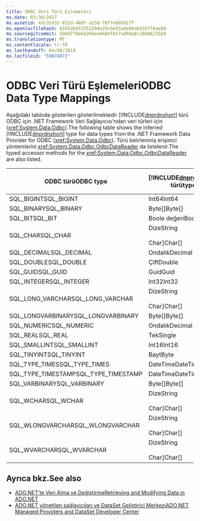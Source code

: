 ```yaml
---
title: ODBC Veri Türü Eşlemeleri
ms.date: 03/30/2017
ms.assetid: 43c35d32-831d-480f-a150-78f7e869d17f
ms.openlocfilehash: 8165ab933352394e29cbe93a9e8ba64267f8ae60
ms.sourcegitcommit: 5b6d778ebb269ee6684fb57ad69a8c28b06235b9
ms.translationtype: MT
ms.contentlocale: tr-TR
ms.lasthandoff: 04/08/2019
ms.locfileid: "59074072"
---
```

# <a name="odbc-data-type-mappings"></a><span data-ttu-id="90e39-102">ODBC Veri Türü Eşlemeleri</span><span class="sxs-lookup"><span data-stu-id="90e39-102">ODBC Data Type Mappings</span></span>
<span data-ttu-id="90e39-103">Aşağıdaki tabloda gösterilen gösterilmektedir [!INCLUDE[dnprdnshort](../../../../includes/dnprdnshort-md.md)] türü ODBC için .NET Framework Veri Sağlayıcısı'ndan veri türleri için (<xref:System.Data.Odbc>).</span><span class="sxs-lookup"><span data-stu-id="90e39-103">The following table shows the inferred [!INCLUDE[dnprdnshort](../../../../includes/dnprdnshort-md.md)] type for data types from the .NET Framework Data Provider for ODBC (<xref:System.Data.Odbc>).</span></span> <span data-ttu-id="90e39-104">Türü belirlenmiş erişimci yöntemlerini <xref:System.Data.Odbc.OdbcDataReader> da listelenir.</span><span class="sxs-lookup"><span data-stu-id="90e39-104">The typed accessor methods for the <xref:System.Data.Odbc.OdbcDataReader> are also listed.</span></span>  
  
|<span data-ttu-id="90e39-105">ODBC türü</span><span class="sxs-lookup"><span data-stu-id="90e39-105">ODBC type</span></span>|[!INCLUDE[dnprdnshort](../../../../includes/dnprdnshort-md.md)] <span data-ttu-id="90e39-106"> türü</span><span class="sxs-lookup"><span data-stu-id="90e39-106">type</span></span>|[!INCLUDE[dnprdnshort](../../../../includes/dnprdnshort-md.md)] <span data-ttu-id="90e39-107">türü belirlenmiş erişimcisi</span><span class="sxs-lookup"><span data-stu-id="90e39-107">typed accessor</span></span>|  
|---------------|----------------------------------------------------------------------|--------------------------------------------------------------------------------|  
|<span data-ttu-id="90e39-108">SQL_BIGINT</span><span class="sxs-lookup"><span data-stu-id="90e39-108">SQL_BIGINT</span></span>|<span data-ttu-id="90e39-109">Int64</span><span class="sxs-lookup"><span data-stu-id="90e39-109">Int64</span></span>|<span data-ttu-id="90e39-110">GetInt64()</span><span class="sxs-lookup"><span data-stu-id="90e39-110">GetInt64()</span></span>|  
|<span data-ttu-id="90e39-111">SQL_BINARY</span><span class="sxs-lookup"><span data-stu-id="90e39-111">SQL_BINARY</span></span>|<span data-ttu-id="90e39-112">Byte[]</span><span class="sxs-lookup"><span data-stu-id="90e39-112">Byte[]</span></span>|<span data-ttu-id="90e39-113">GetBytes()</span><span class="sxs-lookup"><span data-stu-id="90e39-113">GetBytes()</span></span>|  
|<span data-ttu-id="90e39-114">SQL_BIT</span><span class="sxs-lookup"><span data-stu-id="90e39-114">SQL_BIT</span></span>|<span data-ttu-id="90e39-115">Boole değeri</span><span class="sxs-lookup"><span data-stu-id="90e39-115">Boolean</span></span>|<span data-ttu-id="90e39-116">GetBoolean()</span><span class="sxs-lookup"><span data-stu-id="90e39-116">GetBoolean()</span></span>|  
|<span data-ttu-id="90e39-117">SQL_CHAR</span><span class="sxs-lookup"><span data-stu-id="90e39-117">SQL_CHAR</span></span>|<span data-ttu-id="90e39-118">Dize</span><span class="sxs-lookup"><span data-stu-id="90e39-118">String</span></span><br /><br /> <span data-ttu-id="90e39-119">Char]</span><span class="sxs-lookup"><span data-stu-id="90e39-119">Char[]</span></span>|<span data-ttu-id="90e39-120">GetString()</span><span class="sxs-lookup"><span data-stu-id="90e39-120">GetString()</span></span><br /><br /> <span data-ttu-id="90e39-121">GetChars()</span><span class="sxs-lookup"><span data-stu-id="90e39-121">GetChars()</span></span>|  
|<span data-ttu-id="90e39-122">SQL_DECIMAL</span><span class="sxs-lookup"><span data-stu-id="90e39-122">SQL_DECIMAL</span></span>|<span data-ttu-id="90e39-123">Ondalık</span><span class="sxs-lookup"><span data-stu-id="90e39-123">Decimal</span></span>|<span data-ttu-id="90e39-124">GetDecimal()</span><span class="sxs-lookup"><span data-stu-id="90e39-124">GetDecimal()</span></span>|  
|<span data-ttu-id="90e39-125">SQL_DOUBLE</span><span class="sxs-lookup"><span data-stu-id="90e39-125">SQL_DOUBLE</span></span>|<span data-ttu-id="90e39-126">Çift</span><span class="sxs-lookup"><span data-stu-id="90e39-126">Double</span></span>|<span data-ttu-id="90e39-127">GetDouble()</span><span class="sxs-lookup"><span data-stu-id="90e39-127">GetDouble()</span></span>|  
|<span data-ttu-id="90e39-128">SQL_GUID</span><span class="sxs-lookup"><span data-stu-id="90e39-128">SQL_GUID</span></span>|<span data-ttu-id="90e39-129">Guid</span><span class="sxs-lookup"><span data-stu-id="90e39-129">Guid</span></span>|<span data-ttu-id="90e39-130">GetGuid()</span><span class="sxs-lookup"><span data-stu-id="90e39-130">GetGuid()</span></span>|  
|<span data-ttu-id="90e39-131">SQL_INTEGER</span><span class="sxs-lookup"><span data-stu-id="90e39-131">SQL_INTEGER</span></span>|<span data-ttu-id="90e39-132">Int32</span><span class="sxs-lookup"><span data-stu-id="90e39-132">Int32</span></span>|<span data-ttu-id="90e39-133">GetInt32()</span><span class="sxs-lookup"><span data-stu-id="90e39-133">GetInt32()</span></span>|  
|<span data-ttu-id="90e39-134">SQL_LONG_VARCHAR</span><span class="sxs-lookup"><span data-stu-id="90e39-134">SQL_LONG_VARCHAR</span></span>|<span data-ttu-id="90e39-135">Dize</span><span class="sxs-lookup"><span data-stu-id="90e39-135">String</span></span><br /><br /> <span data-ttu-id="90e39-136">Char]</span><span class="sxs-lookup"><span data-stu-id="90e39-136">Char[]</span></span>|<span data-ttu-id="90e39-137">GetString()</span><span class="sxs-lookup"><span data-stu-id="90e39-137">GetString()</span></span><br /><br /> <span data-ttu-id="90e39-138">GetChars()</span><span class="sxs-lookup"><span data-stu-id="90e39-138">GetChars()</span></span>|  
|<span data-ttu-id="90e39-139">SQL_LONGVARBINARY</span><span class="sxs-lookup"><span data-stu-id="90e39-139">SQL_LONGVARBINARY</span></span>|<span data-ttu-id="90e39-140">Byte[]</span><span class="sxs-lookup"><span data-stu-id="90e39-140">Byte[]</span></span>|<span data-ttu-id="90e39-141">GetBytes()</span><span class="sxs-lookup"><span data-stu-id="90e39-141">GetBytes()</span></span>|  
|<span data-ttu-id="90e39-142">SQL_NUMERIC</span><span class="sxs-lookup"><span data-stu-id="90e39-142">SQL_NUMERIC</span></span>|<span data-ttu-id="90e39-143">Ondalık</span><span class="sxs-lookup"><span data-stu-id="90e39-143">Decimal</span></span>|<span data-ttu-id="90e39-144">GetDecimal()</span><span class="sxs-lookup"><span data-stu-id="90e39-144">GetDecimal()</span></span>|  
|<span data-ttu-id="90e39-145">SQL_REAL</span><span class="sxs-lookup"><span data-stu-id="90e39-145">SQL_REAL</span></span>|<span data-ttu-id="90e39-146">Tek</span><span class="sxs-lookup"><span data-stu-id="90e39-146">Single</span></span>|<span data-ttu-id="90e39-147">GetFloat()</span><span class="sxs-lookup"><span data-stu-id="90e39-147">GetFloat()</span></span>|  
|<span data-ttu-id="90e39-148">SQL_SMALLINT</span><span class="sxs-lookup"><span data-stu-id="90e39-148">SQL_SMALLINT</span></span>|<span data-ttu-id="90e39-149">Int16</span><span class="sxs-lookup"><span data-stu-id="90e39-149">Int16</span></span>|<span data-ttu-id="90e39-150">GetInt16()</span><span class="sxs-lookup"><span data-stu-id="90e39-150">GetInt16()</span></span>|  
|<span data-ttu-id="90e39-151">SQL_TINYINT</span><span class="sxs-lookup"><span data-stu-id="90e39-151">SQL_TINYINT</span></span>|<span data-ttu-id="90e39-152">Bayt</span><span class="sxs-lookup"><span data-stu-id="90e39-152">Byte</span></span>|<span data-ttu-id="90e39-153">GetByte()</span><span class="sxs-lookup"><span data-stu-id="90e39-153">GetByte()</span></span>|  
|<span data-ttu-id="90e39-154">SQL_TYPE_TIMES</span><span class="sxs-lookup"><span data-stu-id="90e39-154">SQL_TYPE_TIMES</span></span>|<span data-ttu-id="90e39-155">DateTime</span><span class="sxs-lookup"><span data-stu-id="90e39-155">DateTime</span></span>|<span data-ttu-id="90e39-156">GetDateTime()</span><span class="sxs-lookup"><span data-stu-id="90e39-156">GetDateTime()</span></span>|  
|<span data-ttu-id="90e39-157">SQL_TYPE_TIMESTAMP</span><span class="sxs-lookup"><span data-stu-id="90e39-157">SQL_TYPE_TIMESTAMP</span></span>|<span data-ttu-id="90e39-158">DateTime</span><span class="sxs-lookup"><span data-stu-id="90e39-158">DateTime</span></span>|<span data-ttu-id="90e39-159">GetDateTime()</span><span class="sxs-lookup"><span data-stu-id="90e39-159">GetDateTime()</span></span>|  
|<span data-ttu-id="90e39-160">SQL_VARBINARY</span><span class="sxs-lookup"><span data-stu-id="90e39-160">SQL_VARBINARY</span></span>|<span data-ttu-id="90e39-161">Byte[]</span><span class="sxs-lookup"><span data-stu-id="90e39-161">Byte[]</span></span>|<span data-ttu-id="90e39-162">GetBytes()</span><span class="sxs-lookup"><span data-stu-id="90e39-162">GetBytes()</span></span>|  
|<span data-ttu-id="90e39-163">SQL_WCHAR</span><span class="sxs-lookup"><span data-stu-id="90e39-163">SQL_WCHAR</span></span>|<span data-ttu-id="90e39-164">Dize</span><span class="sxs-lookup"><span data-stu-id="90e39-164">String</span></span><br /><br /> <span data-ttu-id="90e39-165">Char]</span><span class="sxs-lookup"><span data-stu-id="90e39-165">Char[]</span></span>|<span data-ttu-id="90e39-166">GetString()</span><span class="sxs-lookup"><span data-stu-id="90e39-166">GetString()</span></span><br /><br /> <span data-ttu-id="90e39-167">GetChars()</span><span class="sxs-lookup"><span data-stu-id="90e39-167">GetChars()</span></span>|  
|<span data-ttu-id="90e39-168">SQL_WLONGVARCHAR</span><span class="sxs-lookup"><span data-stu-id="90e39-168">SQL_WLONGVARCHAR</span></span>|<span data-ttu-id="90e39-169">Dize</span><span class="sxs-lookup"><span data-stu-id="90e39-169">String</span></span><br /><br /> <span data-ttu-id="90e39-170">Char]</span><span class="sxs-lookup"><span data-stu-id="90e39-170">Char[]</span></span>|<span data-ttu-id="90e39-171">GetString()</span><span class="sxs-lookup"><span data-stu-id="90e39-171">GetString()</span></span><br /><br /> <span data-ttu-id="90e39-172">GetChars()</span><span class="sxs-lookup"><span data-stu-id="90e39-172">GetChars()</span></span>|  
|<span data-ttu-id="90e39-173">SQL_WVARCHAR</span><span class="sxs-lookup"><span data-stu-id="90e39-173">SQL_WVARCHAR</span></span>|<span data-ttu-id="90e39-174">Dize</span><span class="sxs-lookup"><span data-stu-id="90e39-174">String</span></span><br /><br /> <span data-ttu-id="90e39-175">Char]</span><span class="sxs-lookup"><span data-stu-id="90e39-175">Char[]</span></span>|<span data-ttu-id="90e39-176">GetString()</span><span class="sxs-lookup"><span data-stu-id="90e39-176">GetString()</span></span><br /><br /> <span data-ttu-id="90e39-177">GetChars()</span><span class="sxs-lookup"><span data-stu-id="90e39-177">GetChars()</span></span>|  
  
## <a name="see-also"></a><span data-ttu-id="90e39-178">Ayrıca bkz.</span><span class="sxs-lookup"><span data-stu-id="90e39-178">See also</span></span>

- [<span data-ttu-id="90e39-179">ADO.NET’te Veri Alma ve Değiştirme</span><span class="sxs-lookup"><span data-stu-id="90e39-179">Retrieving and Modifying Data in ADO.NET</span></span>](../../../../docs/framework/data/adonet/retrieving-and-modifying-data.md)
- [<span data-ttu-id="90e39-180">ADO.NET yönetilen sağlayıcıları ve DataSet Geliştirici Merkezi</span><span class="sxs-lookup"><span data-stu-id="90e39-180">ADO.NET Managed Providers and DataSet Developer Center</span></span>](https://go.microsoft.com/fwlink/?LinkId=217917)
